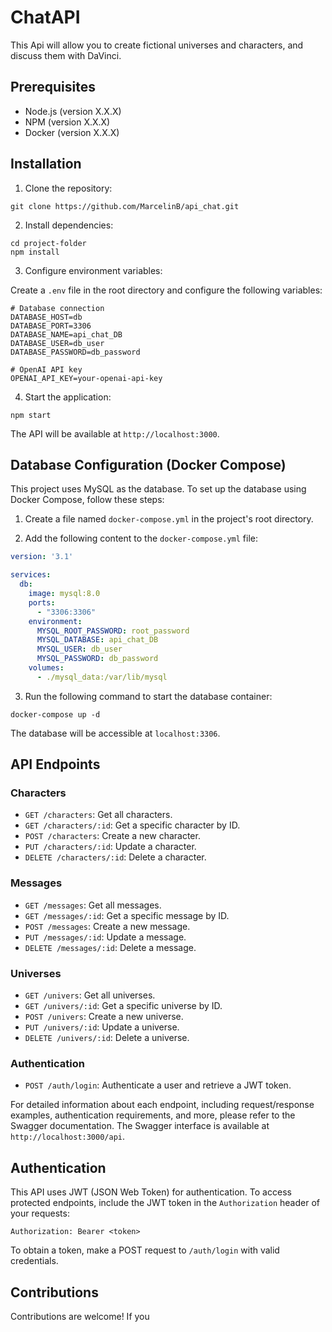 
# ChatAPI

This Api will allow you to create fictional universes and characters, and discuss them with DaVinci.

## Prerequisites

- Node.js (version X.X.X)
- NPM (version X.X.X)
- Docker (version X.X.X)

## Installation

1. Clone the repository:

```shell
git clone https://github.com/MarcelinB/api_chat.git
```

2. Install dependencies:

```shell
cd project-folder
npm install
```

3. Configure environment variables:

Create a `.env` file in the root directory and configure the following variables:

```shell
# Database connection
DATABASE_HOST=db
DATABASE_PORT=3306
DATABASE_NAME=api_chat_DB
DATABASE_USER=db_user
DATABASE_PASSWORD=db_password

# OpenAI API key
OPENAI_API_KEY=your-openai-api-key
```

4. Start the application:

```shell
npm start
```

The API will be available at `http://localhost:3000`.

## Database Configuration (Docker Compose)

This project uses MySQL as the database. To set up the database using Docker Compose, follow these steps:

1. Create a file named `docker-compose.yml` in the project's root directory.

2. Add the following content to the `docker-compose.yml` file:

```yaml
version: '3.1'

services:
  db:
    image: mysql:8.0
    ports:
      - "3306:3306"
    environment:
      MYSQL_ROOT_PASSWORD: root_password
      MYSQL_DATABASE: api_chat_DB
      MYSQL_USER: db_user
      MYSQL_PASSWORD: db_password
    volumes:
      - ./mysql_data:/var/lib/mysql
```

3. Run the following command to start the database container:

```shell
docker-compose up -d
```

The database will be accessible at `localhost:3306`.

## API Endpoints

### Characters

- `GET /characters`: Get all characters.
- `GET /characters/:id`: Get a specific character by ID.
- `POST /characters`: Create a new character.
- `PUT /characters/:id`: Update a character.
- `DELETE /characters/:id`: Delete a character.

### Messages

- `GET /messages`: Get all messages.
- `GET /messages/:id`: Get a specific message by ID.
- `POST /messages`: Create a new message.
- `PUT /messages/:id`: Update a message.
- `DELETE /messages/:id`: Delete a message.

### Universes

- `GET /univers`: Get all universes.
- `GET /univers/:id`: Get a specific universe by ID.
- `POST /univers`: Create a new universe.
- `PUT /univers/:id`: Update a universe.
- `DELETE /univers/:id`: Delete a universe.

### Authentication

- `POST /auth/login`: Authenticate a user and retrieve a JWT token.

For detailed information about each endpoint, including request/response examples, authentication requirements, and more, please refer to the Swagger documentation. The Swagger interface is available at `http://localhost:3000/api`.

## Authentication

This API uses JWT (JSON Web Token) for authentication. To access protected endpoints, include the JWT token in the `Authorization` header of your requests:

```
Authorization: Bearer <token>
```

To obtain a token, make a POST request to `/auth/login` with valid credentials.

## Contributions

Contributions are welcome! If you
